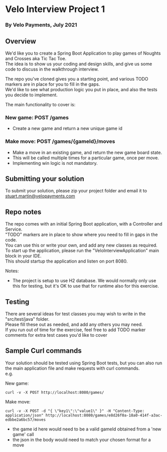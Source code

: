 
# Velo Interview Project 1
### By Velo Payments, July 2021

## Overview
We'd like you to create a Spring Boot Application to play games of Noughts and Crosses aka Tic Tac Toe.  
The idea is to show us your coding and design skills, and give us some code to discuss in the walkthrough interview.   
  
The repo you've cloned gives you a starting point, and various TODO markers are in place for you to fill in the gaps.  
We'd like to see what production logic you put in place, and also the tests you decide to implement.  

The main functionality to cover is:

### New game: 	POST /games

- Create a new game and return a new unique game id

### Make move:  POST /games/{gameId}/moves  
- Make a move in an existing game, and return the new game board state.    
- This will be called multiple times for a particular game, once per move.  
- Implementing win logic is not mandatory.

## Submitting your solution
To submit your solution, please zip your project folder and email it to stuart.martin@velopayments.com

## Repo notes
The repo comes with an initial Spring Boot application, with a Controller and Service.  
"TODO" markers are in place to show where you need to fill in gaps in the code.  
You can use this or write your own, and add any new classes as required.  
To start up the application, please run the "VeloInterviewApplication" main block in your IDE.  
This should startup the application and listen on port 8080.  


Notes:
- The project is setup to use H2 database. We would normally only use this for testing, but it's OK to use that for runtime also for this exercise. 

## Testing
There are several ideas for test classes you may wish to write in the "src/test/java" folder.  
Please fill these out as needed, and add any others you may need.  
If you run out of time for the exercise, feel free to add TODO marker comments for extra test cases you'd like to cover


## Sample Curl commands

Your solution should be tested using Spring Boot tests, but you can also run the main application file and make requests with curl commands.  
e.g.

New game:
  
    curl -v -X POST http://localhost:8080/games/

Make move:  

    curl -v -X POST -d "{ \"key1\":\"value1\" }" -H "Content-Type: application/json" http://localhost:8080/games/e8d26f0a-18a0-414f-a3ac-edbbe2a6bc57/moves

- the game id here would need to be a valid gameId obtained from a 'new game' call
- the json in the body would need to match your chosen format for a move
